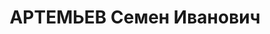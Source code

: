 ---
title: АРТЕМЬЕВ Семен Иванович
description: 'Род. в 1907, Тобольск, русский, обр.: среднее, член ВКП(б). Проживал:
  Томск. Школа 78-го артполка, политрук

  Арестован 05.07.1937. Обв.: к-р троцкистская организация. Приговор: 24.06.1938 –
  10 лет, 5 лет поражения в правах.

  Реабилитирован 08.1957'
---